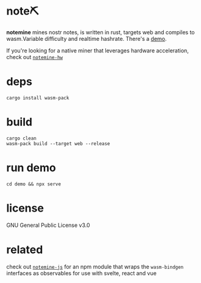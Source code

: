 # note⛏️
**notemine** mines nostr notes, is written in rust, targets web and compiles to wasm.Variable difficulty and realtime hashrate. There's a [demo](https://sandwichfarm.github.io/notemine).

If you're looking for a native miner that leverages hardware acceleration, check out [`notemine-hw`](https://github.com/plebemineira/notemine_hw)

# deps 
```
cargo install wasm-pack
```

# build
```
cargo clean
wasm-pack build --target web --release
```

# run demo
```
cd demo && npx serve 
```

# license
GNU General Public License v3.0

# related
check out [`notemine-js`](https://github.com/sandwichfarm/notemine-js) for an npm module that wraps the `wasm-bindgen` interfaces as observables for use with svelte, react and vue

